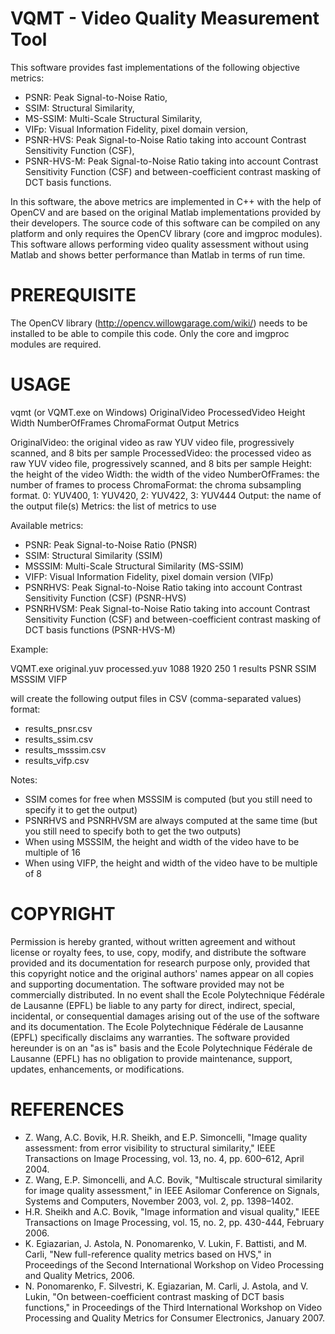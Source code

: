 # VQMT - Video Quality Measurement Tool

This software provides fast implementations of the following objective metrics:

* PSNR: Peak Signal-to-Noise Ratio,
* SSIM: Structural Similarity,
* MS-SSIM: Multi-Scale Structural Similarity,
* VIFp: Visual Information Fidelity, pixel domain version,
* PSNR-HVS: Peak Signal-to-Noise Ratio taking into account Contrast Sensitivity 
  Function (CSF),
* PSNR-HVS-M: Peak Signal-to-Noise Ratio taking into account Contrast
  Sensitivity Function (CSF) and between-coefficient contrast masking of DCT 
  basis functions.

In this software, the above metrics are implemented in C++ with the help of
OpenCV and are based on the original Matlab implementations provided by their 
developers.
The source code of this software can be compiled on any platform and 
only requires the OpenCV library (core and imgproc modules).
This software allows performing video quality assessment without using Matlab
and shows better performance than Matlab in terms of run time.

# PREREQUISITE

The OpenCV library (http://opencv.willowgarage.com/wiki/) needs to be installed 
to be able to compile this code. Only the core and imgproc modules are required.

# USAGE

vqmt (or VQMT.exe on Windows) OriginalVideo ProcessedVideo Height Width 
NumberOfFrames ChromaFormat Output Metrics

OriginalVideo: the original video as raw YUV video file, progressively scanned, 
and 8 bits per sample
ProcessedVideo: the processed video as raw YUV video file, progressively 
scanned, and 8 bits per sample
Height: the height of the video
Width: the width of the video
NumberOfFrames: the number of frames to process
ChromaFormat: the chroma subsampling format. 0: YUV400, 1: YUV420, 2: YUV422, 3: 
YUV444
Output: the name of the output file(s)
Metrics: the list of metrics to use

Available metrics:
* PSNR: Peak Signal-to-Noise Ratio (PNSR)
* SSIM: Structural Similarity (SSIM)
* MSSSIM: Multi-Scale Structural Similarity (MS-SSIM)
* VIFP: Visual Information Fidelity, pixel domain version (VIFp)
* PSNRHVS: Peak Signal-to-Noise Ratio taking into account Contrast Sensitivity 
  Function (CSF) (PSNR-HVS)
* PSNRHVSM: Peak Signal-to-Noise Ratio taking into account Contrast Sensitivity 
  Function (CSF) and between-coefficient contrast masking of DCT basis 
  functions (PSNR-HVS-M)

Example:

VQMT.exe original.yuv processed.yuv 1088 1920 250 1 results PSNR SSIM MSSSIM 
VIFP

will create the following output files in CSV (comma-separated values) format:
* results_pnsr.csv
* results_ssim.csv
* results_msssim.csv
* results_vifp.csv

Notes:
* SSIM comes for free when MSSSIM is computed (but you still need to specify it 
  to get the output)
* PSNRHVS and PSNRHVSM are always computed at the same time (but you still need 
  to specify both to get the two outputs)
* When using MSSSIM, the height and width of the video have to be multiple of 16
* When using VIFP, the height and width of the video have to be multiple of 8

# COPYRIGHT

Permission is hereby granted, without written agreement and without license or 
royalty fees, to use, copy, modify, and distribute the software provided and its 
documentation for research purpose only, provided that this copyright notice and 
the original authors' names appear on all copies and supporting documentation.
The software provided may not be commercially distributed. In no event shall the 
Ecole Polytechnique Fédérale de Lausanne (EPFL) be liable to any party for 
direct, indirect, special, incidental, or consequential damages arising out of 
the use of the software and its documentation.
The Ecole Polytechnique Fédérale de Lausanne (EPFL) specifically disclaims any 
warranties.
The software provided hereunder is on an "as is" basis and the Ecole 
Polytechnique Fédérale de Lausanne (EPFL) has no obligation to provide 
maintenance, support, updates, enhancements, or modifications.

# REFERENCES

* Z. Wang, A.C. Bovik, H.R. Sheikh, and E.P. Simoncelli, "Image quality 
  assessment: from error visibility to structural similarity," IEEE 
  Transactions on Image Processing, vol. 13, no. 4, pp. 600–612, April 2004.
* Z. Wang, E.P. Simoncelli, and A.C. Bovik, "Multiscale structural similarity 
  for image quality assessment," in IEEE Asilomar Conference on Signals, 
  Systems and Computers, November 2003, vol. 2, pp. 1398–1402.
* H.R. Sheikh and A.C. Bovik, "Image information and visual quality," IEEE 
  Transactions on Image Processing, vol. 15, no. 2, pp. 430-444, February 2006.
* K. Egiazarian, J. Astola, N. Ponomarenko, V. Lukin, F. Battisti, and M. 
  Carli, "New full-reference quality metrics based on HVS," in Proceedings of 
  the Second International Workshop on Video Processing and Quality Metrics, 
  2006.
* N. Ponomarenko, F. Silvestri, K. Egiazarian, M. Carli, J. Astola, and V. 
  Lukin, "On between-coefficient contrast masking of DCT basis functions," in 
  Proceedings of the Third International Workshop on Video Processing and 
  Quality Metrics for Consumer Electronics, January 2007.